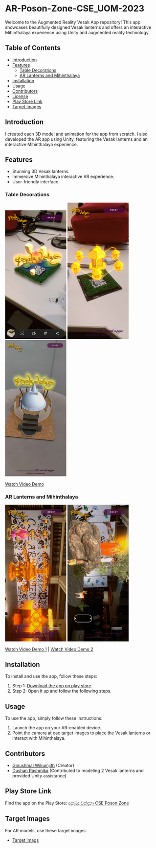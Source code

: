 # AR-Poson-Zone-CSE_UOM-2023

Welcome to the Augmented Reality Vesak App repository! This app showcases beautifully designed Vesak lanterns and offers an interactive Mihinthalaya experience using Unity and augmented reality technology.

## Table of Contents
- [Introduction](#introduction)
- [Features](#features)
  - [Table Decorations](#table-decorations)
  - [AR Lanterns and Mihinthalaya](#ar-lanterns-and-mihinthalaya)
- [Installation](#installation)
- [Usage](#usage)
- [Contributors](#contributors)
- [License](#license)
- [Play Store Link](#play-store-link)
- [Target Images](#target-images)

## Introduction

I created each 3D model and animation for the app from scratch. I also developed the AR app using Unity, featuring the Vesak lanterns and an interactive Mihinthalaya experience.

## Features

- Stunning 3D Vesak lanterns.
- Immersive Mihinthalaya interactive AR experience.
- User-friendly interface.

### Table Decorations

<img src="https://github.com/Ginushmal/AR-Poson-Zone-CSE_UOM-2023/blob/bc600a470d0e431f2671a6b58c71ab1ebd5be2bf/Samples/Screenshot_20230605_221343_AR-Poson%20CSE.jpg" width="200" /> <img src="https://github.com/Ginushmal/AR-Poson-Zone-CSE_UOM-2023/blob/bc600a470d0e431f2671a6b58c71ab1ebd5be2bf/Samples/Screenshot_20230605_221352_AR-Poson%20CSE.jpg" width="200" /> <img src="https://github.com/Ginushmal/AR-Poson-Zone-CSE_UOM-2023/blob/5eca5e609f7395a3a3857beb20adbe7c63c68de4/Samples/VideoCapture_20230927-104801.jpg" width="200" />

[Watch Video Demo](https://github.com/Ginushmal/AR-Poson-Zone-CSE_UOM-2023/blob/5eca5e609f7395a3a3857beb20adbe7c63c68de4/Samples/lv_0_20230927105336.mp4)

### AR Lanterns and Mihinthalaya

<img src="https://github.com/Ginushmal/AR-Poson-Zone-CSE_UOM-2023/blob/5eca5e609f7395a3a3857beb20adbe7c63c68de4/Samples/Screen_Recording_20230606_184912_AR-Poson%20CSE.mp4_20230927_192359.525.jpg" width="200" /> <img src="https://github.com/Ginushmal/AR-Poson-Zone-CSE_UOM-2023/blob/5eca5e609f7395a3a3857beb20adbe7c63c68de4/Samples/Screen_Recording_20230606_185224_AR-Poson%20CSE.mp4_20230927_192450.986.jpg" width="200" />

[Watch Video Demo 1](https://github.com/Ginushmal/AR-Poson-Zone-CSE_UOM-2023/blob/5eca5e609f7395a3a3857beb20adbe7c63c68de4/Samples/Screen_Recording_20230606_184912_AR-Poson%20CSE.mp4) | [Watch Video Demo 2](https://github.com/Ginushmal/AR-Poson-Zone-CSE_UOM-2023/blob/5eca5e609f7395a3a3857beb20adbe7c63c68de4/Samples/Screen_Recording_20230606_185224_AR-Poson%20CSE.mp4)

## Installation

To install and use the app, follow these steps:

1. Step 1: [Download the app on play store](https://play.google.com/store/apps/details?id=com.CSE20.ARPosonCSE&pli=1).
2. Step 2: Open it up and follow the following steps.

## Usage

To use the app, simply follow these instructions:

1. Launch the app on your AR-enabled device.
2. Point the camera at eac target images to place the Vesak lanterns or interact with Mihinthalaya.

## Contributors

- [Ginushmal Wikumjith](https://github.com/Ginushmal) (Creator)
- [Dushan Rashmika](https://github.com/RashmikaDushan/RashmikaDushan) (Contributed to modeling 2 Vesak lanterns and provided Unity assistance)


## Play Store Link

Find the app on the Play Store: [අනුබුදු වන්දනා CSE Poson Zone](https://play.google.com/store/apps/details?id=com.CSE20.ARPosonCSE&pli=1)

## Target Images

For AR models, use these target images:

- [Target Imags](https://github.com/Ginushmal/AR-Poson-Zone-CSE_UOM-2023/tree/5eca5e609f7395a3a3857beb20adbe7c63c68de4/target%20images)
